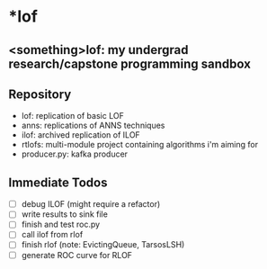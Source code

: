 # \*lof
\<something\>lof: my undergrad research/capstone programming sandbox
----------------
## Repository
- lof: replication of basic LOF
- anns: replications of ANNS techniques
- ilof: archived replication of ILOF
- rtlofs: multi-module project containing algorithms i'm aiming for
- producer.py: kafka producer

## Immediate Todos

- [ ] debug ILOF (might require a refactor)
- [ ] write results to sink file
- [ ] finish and test roc.py
- [ ] call ilof from rlof
- [ ] finish rlof (note: EvictingQueue, TarsosLSH)
- [ ] generate ROC curve for RLOF
